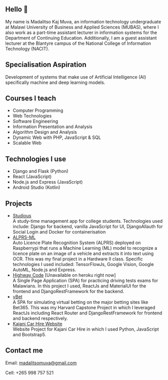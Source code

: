 ## Hello 👋

<!--
**v2-kaj/v2-kaj** is a ✨ _special_ ✨ repository because its `README.md` (this file) appears on your GitHub profile.

Here are some ideas to get you started:

- 🔭 I’m currently working on ...
- 🌱 I’m currently learning ...
- 👯 I’m looking to collaborate on ...
- 🤔 I’m looking for help with ...
- 💬 Ask me about ...
- 📫 How to reach me: ...
- 😄 Pronouns: ...
- ⚡ Fun fact: ...
-->
My name is Madalitso Kaj Muva, an information technology undergraduate at Malawi University of Business and Applied Sciences (MUBAS), where I also work as a part-time assistant lecturer in information systems for the Department of Continuing Education. Additionally, I am a guest assistant lecturer at the Blantyre campus of the National College of Information Technology (NACIT).

## Specialisation Aspiration
Development of systems that make use of Artificial Intelligence (AI) specifically machine and deep learning models. 

## Courses I teach
- Computer Programming
- Web Technologies
- Software Engineering
- Information Presentation and Analysis
- Algorithm Design and Analysis
- Dynamic Web with PHP, JavaScript & SQL
- Scalable Web

## Technologies I use
- Django and Flask (Python)
- React (JavaScript)
- Node.js and Express (JavaScript)
- Android Studio (Kotlin)

## Projects
- [Studious](https://studious-io-on-docker.herokuapp.com/) <br>
A study-time management app for college students. Technologies used include: Django for backend, vanilla JavaScript for UI, DjangoAllauth for Social Login and Docker for containerisation <br>
- [ALPRS-ML](http://localhost/app/html/)<br>
Auto Licence Plate Recognition System (ALPRS) deployed on Raspberrypi that runs a Machine Learning (ML) model to recognize a licence plate on an image of a vehicle and extracts it into text using OCR. This was my final project in a Hardware II class. Specific technologies I used included: TensorFlowJs, Google Vision, Google AutoML, Node.js and Express. <br> 
- [Highway Code](https://highwaycode.herokuapp.com/) [Unavailable on heroku right now] <br>
A Single Page Application (SPA) for practicing driving tests exams for Malawians. In this project I used, ReactJs and MaterialUI for the frontend and DjangoRestFramework for the backend.
- [vBet](https://youtu.be/LQJeUnLR6Hc) <br>
A SPA for simulating virtual betting on the major betting sites like Bet365. This was my Harvard Capstone Project in which I leveraged ReactJs including React Router and DjangoRestFramework for frontend and backend respectively.
- [Kajani Car Hire Website](https://v2kaj.pythonanywhere.com/) <br>
Website Project for Kajani Car Hire in which I used Python, JavaScript and Bootstrap5. 


## Contact me
Email: madalitsomuva@gmail.com<br>

Cell: +265 998 757 521
